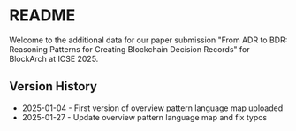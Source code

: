 # README

Welcome to the additional data for our paper submission "From ADR to BDR: Reasoning Patterns for Creating Blockchain Decision Records" for BlockArch at ICSE 2025.

## Version History

- 2025-01-04 - First version of overview pattern language map uploaded
- 2025-01-27 - Update overview pattern language map and fix typos
